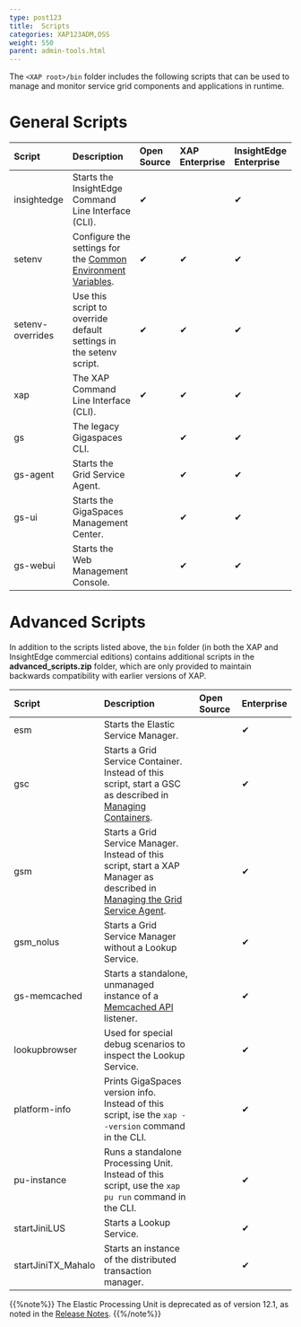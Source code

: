 ```yaml
---
type: post123
title:  Scripts
categories: XAP123ADM,OSS
weight: 550
parent: admin-tools.html
---
```


The `<XAP root>/bin` folder includes the following scripts that can be used to manage and monitor service grid components and applications in runtime. 

# General Scripts

| Script | Description | Open Source | XAP Enterprise | InsightEdge Enterprise
|:---------|:------------|:------------|:------------|:------------|
| insightedge | Starts the InsightEdge Command Line Interface (CLI). | ✔ |  | ✔ |
| setenv | Configure the settings for the [Common Environment Variables](../dev-java/common-environment-variables.html). | ✔ | ✔ | ✔ |
| setenv-overrides | Use this script to override default settings in the setenv script. | ✔ | ✔ | ✔ |
| xap | The XAP Command Line Interface (CLI). |  ✔ | ✔ | ✔ |
| gs | The legacy Gigaspaces CLI. |  | ✔ | ✔ |
| gs-agent | Starts the Grid Service Agent. |  | ✔ | ✔ |
| gs-ui | Starts the GigaSpaces Management Center. |  | ✔ | ✔ |
| gs-webui | Starts the Web Management Console. |  | ✔ | ✔ |


# Advanced Scripts

In addition to the scripts listed above, the `bin` folder (in both the XAP and InsightEdge commercial editions) contains additional scripts in the **advanced_scripts.zip** folder, which are only provided to maintain backwards compatibility with earlier versions of XAP.

| Script | Description | Open Source | Enterprise |
|:---------|:------------|:------------|:------------|
| esm | Starts the Elastic Service Manager. |  | ✔ |
| gsc | Starts a Grid Service Container.<br>Instead of this script, start a GSC as described in [Managing Containers](./admin-service-grid-container-start.html). |  | ✔ |
| gsm | Starts a Grid Service Manager.<br>Instead of this script, start a XAP Manager as described in [Managing the Grid Service Agent](./admin-service-grid-agent.html). |   | ✔ |
| gsm_nolus | Starts a Grid Service Manager without a Lookup Service. |  | ✔ |
| gs-memcached | Starts a standalone, unmanaged instance of a [Memcached API](../dev-java/memcached-api.html) listener. |  | ✔ |
| lookupbrowser | Used for special debug scenarios to inspect the Lookup Service. |  | ✔ |
| platform-info | Prints GigaSpaces version info.<br>Instead of this script, ise the `xap --version` command in the CLI. |  | ✔ |
| pu-instance | Runs a standalone Processing Unit.<br>Instead of this script, use the `xap pu run` command in the CLI. |  | ✔ |
| startJiniLUS | Starts a Lookup Service. |  | ✔ |
| startJiniTX_Mahalo | Starts an instance of the distributed transaction manager. |  | ✔ |

{{%note%}}
The Elastic Processing Unit is deprecated as of version 12.1, as noted in the [Release Notes](/release_notes/121upgrading.html).
{{%/note%}}


